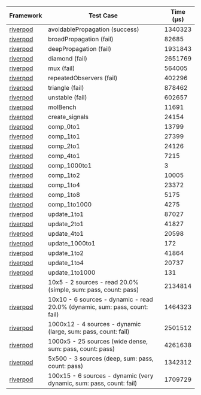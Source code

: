 | Framework | Test Case | Time (μs) |
| --- | --- | --- |
| [riverpod](https://github.com/rrousselGit/riverpod) | avoidablePropagation (success) | 1340323 |
| [riverpod](https://github.com/rrousselGit/riverpod) | broadPropagation (fail) | 82685 |
| [riverpod](https://github.com/rrousselGit/riverpod) | deepPropagation (fail) | 1931843 |
| [riverpod](https://github.com/rrousselGit/riverpod) | diamond (fail) | 2651769 |
| [riverpod](https://github.com/rrousselGit/riverpod) | mux (fail) | 564005 |
| [riverpod](https://github.com/rrousselGit/riverpod) | repeatedObservers (fail) | 402296 |
| [riverpod](https://github.com/rrousselGit/riverpod) | triangle (fail) | 878462 |
| [riverpod](https://github.com/rrousselGit/riverpod) | unstable (fail) | 602657 |
| [riverpod](https://github.com/rrousselGit/riverpod) | molBench | 11691 |
| [riverpod](https://github.com/rrousselGit/riverpod) | create_signals | 24154 |
| [riverpod](https://github.com/rrousselGit/riverpod) | comp_0to1 | 13799 |
| [riverpod](https://github.com/rrousselGit/riverpod) | comp_1to1 | 27399 |
| [riverpod](https://github.com/rrousselGit/riverpod) | comp_2to1 | 24126 |
| [riverpod](https://github.com/rrousselGit/riverpod) | comp_4to1 | 7215 |
| [riverpod](https://github.com/rrousselGit/riverpod) | comp_1000to1 | 3 |
| [riverpod](https://github.com/rrousselGit/riverpod) | comp_1to2 | 10005 |
| [riverpod](https://github.com/rrousselGit/riverpod) | comp_1to4 | 23372 |
| [riverpod](https://github.com/rrousselGit/riverpod) | comp_1to8 | 5175 |
| [riverpod](https://github.com/rrousselGit/riverpod) | comp_1to1000 | 4275 |
| [riverpod](https://github.com/rrousselGit/riverpod) | update_1to1 | 87027 |
| [riverpod](https://github.com/rrousselGit/riverpod) | update_2to1 | 41827 |
| [riverpod](https://github.com/rrousselGit/riverpod) | update_4to1 | 20598 |
| [riverpod](https://github.com/rrousselGit/riverpod) | update_1000to1 | 172 |
| [riverpod](https://github.com/rrousselGit/riverpod) | update_1to2 | 41864 |
| [riverpod](https://github.com/rrousselGit/riverpod) | update_1to4 | 20737 |
| [riverpod](https://github.com/rrousselGit/riverpod) | update_1to1000 | 131 |
| [riverpod](https://github.com/rrousselGit/riverpod) | 10x5 - 2 sources - read 20.0% (simple, sum: pass, count: pass) | 2134814 |
| [riverpod](https://github.com/rrousselGit/riverpod) | 10x10 - 6 sources - dynamic - read 20.0% (dynamic, sum: pass, count: fail) | 1464323 |
| [riverpod](https://github.com/rrousselGit/riverpod) | 1000x12 - 4 sources - dynamic (large, sum: pass, count: fail) | 2501512 |
| [riverpod](https://github.com/rrousselGit/riverpod) | 1000x5 - 25 sources (wide dense, sum: pass, count: pass) | 4261638 |
| [riverpod](https://github.com/rrousselGit/riverpod) | 5x500 - 3 sources (deep, sum: pass, count: pass) | 1342312 |
| [riverpod](https://github.com/rrousselGit/riverpod) | 100x15 - 6 sources - dynamic (very dynamic, sum: pass, count: fail) | 1709729 |
